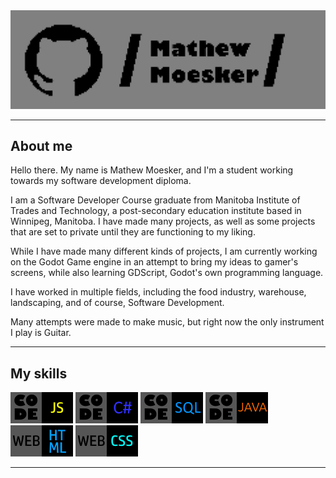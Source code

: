 <img src="/assets/img/git-banner.png">
<hr>
<h2>About me</h2>
Hello there. My name is Mathew Moesker, and I'm a student working towards my software development diploma.

I am a Software Developer Course graduate from Manitoba Institute of Trades and Technology, a post-secondary education institute based in Winnipeg, Manitoba. I have made many projects, as well as some projects that are set to private until they are functioning to my liking.

While I have made many different kinds of projects, I am currently working on the Godot Game engine in an attempt to bring my ideas to gamer's screens, while also learning GDScript, Godot's own programming language.

I have worked in multiple fields, including the food industry, warehouse, landscaping, and of course, Software Development.

Many attempts were made to make music, but right now the only instrument I play is Guitar.
<hr>
<h2>My skills</h2>
<p float="left">
  <img src="/assets/img/javascript-tag.png"> 
  <img src="/assets/img/Code_cs.png">
  <img src="/assets/img/code-sql.png">
  <img src="/assets/img/Code_java.png">
  <br>
  <img src="/assets/img/html-tag.png"> 
  <img src="/assets/img/css-tag.png">
</p>
<hr>
